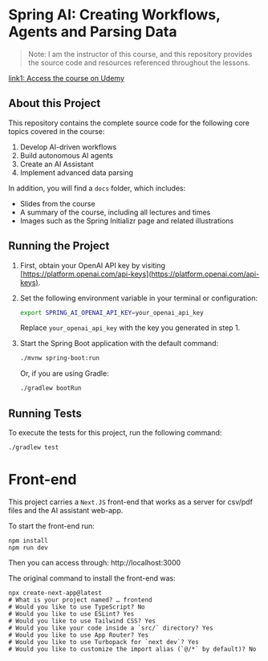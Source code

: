 # Spring AI: Creating Workflows, Agents and Parsing Data

> Note: I am the instructor of this course, and this repository provides the source code and resources referenced throughout the lessons.

[link1: Access the course on Udemy](https://www.udemy.com/course/draft/6621689/?referralCode=1516172763BF199C6907)

## About this Project

This repository contains the complete source code for the following core topics covered in the course:

1. Develop AI-driven workflows
2. Build autonomous AI agents
3. Create an AI Assistant
4. Implement advanced data parsing

In addition, you will find a `docs` folder, which includes:

* Slides from the course
* A summary of the course, including all lectures and times
* Images such as the Spring Initializr page and related illustrations

## Running the Project

1. First, obtain your OpenAI API key by visiting [https://platform.openai.com/api-keys](https://platform.openai.com/api-keys).
2. Set the following environment variable in your terminal or configuration:

   ```sh
   export SPRING_AI_OPENAI_API_KEY=your_openai_api_key
   ```

   Replace `your_openai_api_key` with the key you generated in step 1.
3. Start the Spring Boot application with the default command:

   ```sh
   ./mvnw spring-boot:run
   ```

   Or, if you are using Gradle:

   ```sh
   ./gradlew bootRun
   ```

## Running Tests

To execute the tests for this project, run the following command:

```sh
./gradlew test
```

# Front-end

This project carries a `Next.JS` front-end that works as a server for csv/pdf files and the AI assistant web-app.

To start the front-end run:
```shell
npm install
npm run dev
```

Then you can access through: http://localhost:3000

The original command to install the front-end was:

```shell
npx create-next-app@latest
# What is your project named? … frontend
# Would you like to use TypeScript? No
# Would you like to use ESLint? Yes
# Would you like to use Tailwind CSS? Yes
# Would you like your code inside a `src/` directory? Yes
# Would you like to use App Router? Yes
# Would you like to use Turbopack for `next dev`? Yes
# Would you like to customize the import alias (`@/*` by default)? No
```
